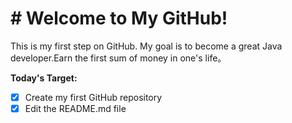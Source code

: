 # # Welcome to My GitHub!

This is my first step on GitHub. My goal is to become a great Java developer.Earn the first sum of money in one's life。

**Today's Target:**
- [x] Create my first GitHub repository
- [x] Edit the README.md file
